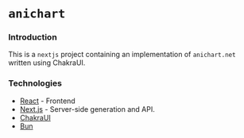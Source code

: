 # `anichart`

### Introduction

This is a `nextjs` project containing an implementation of `anichart.net` written using ChakraUI.

### Technologies

- [React](https://react.dev/) - Frontend
- [Next.js](https://nextjs.org/) - Server-side generation and API.
- [ChakraUI](https://chakra-ui.com/)
- [Bun](https://bun.sh/)
